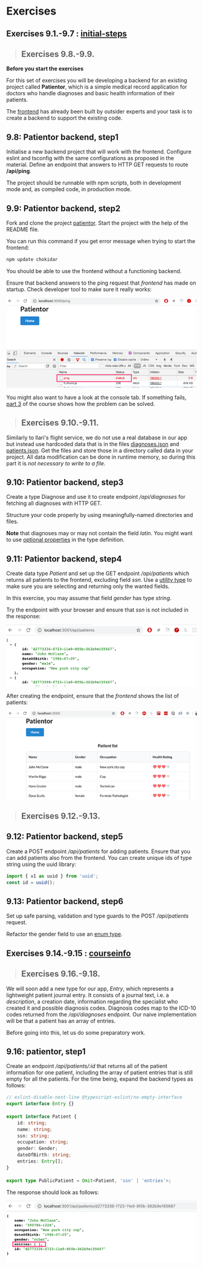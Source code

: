# Exercises

## Exercises 9.1.-9.7 : [initial-steps](https://github.com/jokerinya/fsopen-part9/tree/main/initial-steps)

> ## Exercises 9.8.-9.9.

**Before you start the exercises**

For this set of exercises you will be developing a backend for an existing project called **Patientor**, which is a simple medical record application for doctors who handle diagnoses and basic health information of their patients.

The [frontend](https://github.com/fullstack-hy2020/patientor) has already been built by outsider experts and your task is to create a backend to support the existing code.

## 9.8: Patientor backend, step1

Initialise a new backend project that will work with the frontend. Configure eslint and tsconfig with the same configurations as proposed in the material. Define an endpoint that answers to HTTP GET requests to route **/api/ping**.

The project should be runnable with npm scripts, both in development mode and, as compiled code, in production mode.

## 9.9: Patientor backend, step2

Fork and clone the project [patientor](https://github.com/fullstack-hy2020/patientor). Start the project with the help of the README file.

You can run this command if you get error message when trying to start the frontend:

```bash
npm update chokidar
```

You should be able to use the frontend without a functioning backend.

Ensure that backend answers to the ping request that _frontend_ has made on startup. Check developer tool to make sure it really works:

![DevTools](./readmeimg/16a.png)

You might also want to have a look at the console tab. If something fails, [part 3](https://fullstackopen.com/en/part3) of the course shows how the problem can be solved.

> ## Exercises 9.10.-9.11.

Similarly to Ilari's flight service, we do not use a real database in our app but instead use hardcoded data that is in the files [diagnoses.json](https://github.com/fullstack-hy2020/misc/blob/master/diagnoses.json) and [patients.json](https://github.com/fullstack-hy2020/misc/blob/master/patients.json). Get the files and store those in a directory called data in your project. All data modification can be done in runtime memory, so during this part it is _not necessary to write to a file._

## 9.10: Patientor backend, step3

Create a type Diagnose and use it to create endpoint _/api/diagnoses_ for fetching all diagnoses with HTTP GET.

Structure your code properly by using meaningfully-named directories and files.

**Note** that diagnoses may or may not contain the field _latin_. You might want to use [optional properties](https://www.typescriptlang.org/docs/handbook/interfaces.html#optional-properties) in the type definition.

## 9.11: Patientor backend, step4

Create data type _Patient_ and set up the GET endpoint _/api/patients_ which returns all patients to the frontend, excluding field _ssn_. Use a [utility type](https://www.typescriptlang.org/docs/handbook/utility-types.html) to make sure you are selecting and returning only the wanted fields.

In this exercise, you may assume that field _gender_ has type _string_.

Try the endpoint with your browser and ensure that _ssn_ is not included in the response:

![Ssn is not in the backend](./readmeimg/22g.png)

After creating the endpoint, ensure that the _frontend_ shows the list of patients:

![Frontend](./readmeimg/22h.png)

> ## Exercises 9.12.-9.13.

## 9.12: Patientor backend, step5

Create a POST endpoint _/api/patients_ for adding patients. Ensure that you can add patients also from the frontend. You can create unique ids of type string using the uuid library:

```js
import { v1 as uuid } from 'uuid';
const id = uuid();
```

## 9.13: Patientor backend, step6

Set up safe parsing, validation and type guards to the POST _/api/patients_ request.

Refactor the gender field to use an [enum type](https://www.typescriptlang.org/docs/handbook/enums.html).

## Exercises 9.14.-9.15 : [courseinfo](https://github.com/jokerinya/fsopen-part9/tree/main/courseinfo)

> ## Exercises 9.16.-9.18.

We will soon add a new type for our app, _Entry_, which represents a lightweight patient journal entry. It consists of a journal text, i.e. a _description_, a creation date, information regarding the specialist who created it and possible diagnosis codes. Diagnosis codes map to the ICD-10 codes returned from the _/api/diagnoses_ endpoint. Our naive implementation will be that a patient has an array of entries.

Before going into this, let us do some preparatory work.

## 9.16: patientor, step1

Create an endpoint _/api/patients/:id_ that returns all of the patient information for one patient, including the array of patient entries that is still empty for all the patients. For the time being, expand the backend types as follows:

```ts
// eslint-disable-next-line @typescript-eslint/no-empty-interface
export interface Entry {}

export interface Patient {
    id: string;
    name: string;
    ssn: string;
    occupation: string;
    gender: Gender;
    dateOfBirth: string;
    entries: Entry[];
}

export type PublicPatient = Omit<Patient, 'ssn' | 'entries'>;
```

The response should look as follows:

![Response](./readmeimg/38a.png)
